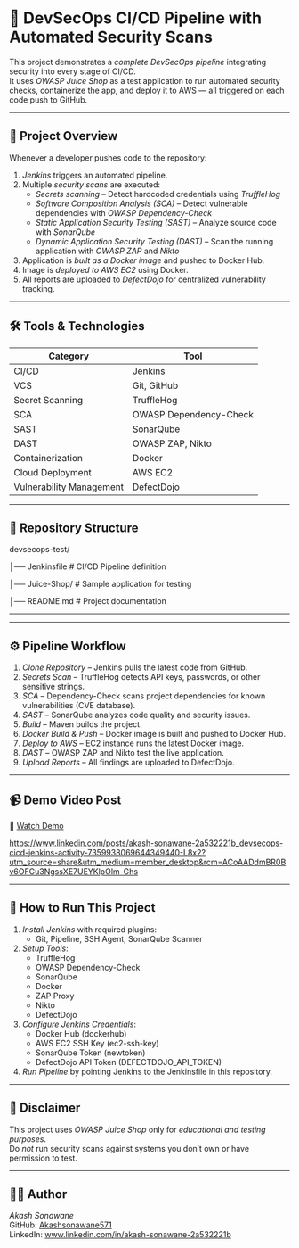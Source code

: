 # 🔐 DevSecOps CI/CD Pipeline with Automated Security Scans

This project demonstrates a *complete DevSecOps pipeline* integrating security into every stage of CI/CD.  
It uses *OWASP Juice Shop* as a test application to run automated security checks, containerize the app, and deploy it to AWS — all triggered on each code push to GitHub.

---

## 🚀 Project Overview

Whenever a developer pushes code to the repository:
1. *Jenkins* triggers an automated pipeline.
2. Multiple *security scans* are executed:
   - *Secrets scanning* – Detect hardcoded credentials using *TruffleHog*
   - *Software Composition Analysis (SCA)* – Detect vulnerable dependencies with *OWASP Dependency-Check*
   - *Static Application Security Testing (SAST)* – Analyze source code with *SonarQube*
   - *Dynamic Application Security Testing (DAST)* – Scan the running application with *OWASP ZAP* and *Nikto*
3. Application is *built as a Docker image* and pushed to Docker Hub.
4. Image is *deployed to AWS EC2* using Docker.
5. All reports are uploaded to *DefectDojo* for centralized vulnerability tracking.

---

## 🛠 Tools & Technologies

| Category | Tool |
|----------|------|
| CI/CD | Jenkins |
| VCS | Git, GitHub |
| Secret Scanning | TruffleHog |
| SCA | OWASP Dependency-Check |
| SAST | SonarQube |
| DAST | OWASP ZAP, Nikto |
| Containerization | Docker |
| Cloud Deployment | AWS EC2 |
| Vulnerability Management | DefectDojo |

---

## 📂 Repository Structure

devsecops-test/ 

│── Jenkinsfile        # CI/CD Pipeline definition 

│── Juice-Shop/        # Sample application for testing

│── README.md          # Project documentation

---

---

## ⚙ Pipeline Workflow

1. *Clone Repository* – Jenkins pulls the latest code from GitHub.
2. *Secrets Scan* – TruffleHog detects API keys, passwords, or other sensitive strings.
3. *SCA* – Dependency-Check scans project dependencies for known vulnerabilities (CVE database).
4. *SAST* – SonarQube analyzes code quality and security issues.
5. *Build* – Maven builds the project.
6. *Docker Build & Push* – Docker image is built and pushed to Docker Hub.
7. *Deploy to AWS* – EC2 instance runs the latest Docker image.
8. *DAST* – OWASP ZAP and Nikto test the live application.
9. *Upload Reports* – All findings are uploaded to DefectDojo.

---

## 📹 Demo Video Post
📌 [Watch Demo](#)

https://www.linkedin.com/posts/akash-sonawane-2a532221b_devsecops-cicd-jenkins-activity-7359938069644349440-L8x2?utm_source=share&utm_medium=member_desktop&rcm=ACoAADdmBR0Bv6OFCu3NgssXE7UEYKlpOlm-Ghs

---

## 📌 How to Run This Project

1. *Install Jenkins* with required plugins:
   - Git, Pipeline, SSH Agent, SonarQube Scanner
2. *Setup Tools*:
   - TruffleHog
   - OWASP Dependency-Check
   - SonarQube
   - Docker
   - ZAP Proxy
   - Nikto
   - DefectDojo
3. *Configure Jenkins Credentials*:
   - Docker Hub (dockerhub)
   - AWS EC2 SSH Key (ec2-ssh-key)
   - SonarQube Token (newtoken)
   - DefectDojo API Token (DEFECTDOJO_API_TOKEN)
4. *Run Pipeline* by pointing Jenkins to the Jenkinsfile in this repository.

---

## 📄 Disclaimer
This project uses *OWASP Juice Shop* only for *educational and testing purposes*.  
Do *not* run security scans against systems you don’t own or have permission to test.

---

## 👨‍💻 Author
*Akash Sonawane*  
GitHub: [Akashsonawane571](https://github.com/Akashsonawane571)  
LinkedIn: www.linkedin.com/in/akash-sonawane-2a532221b


